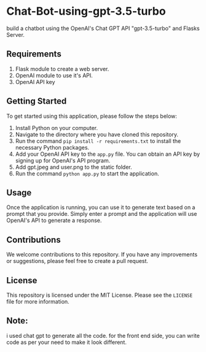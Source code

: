 # Chat-Bot-using-gpt-3.5-turbo

build a chatbot using the OpenAI's Chat GPT API "gpt-3.5-turbo" and Flasks Server.

## Requirements

1. Flask module to create a web server.
2. OpenAI module to use it's API.
3. OpenAI API key

## Getting Started

To get started using this application, please follow the steps below:

1. Install Python on your computer.
2. Navigate to the directory where you have cloned this repository.
3. Run the command `pip install -r requirements.txt` to install the necessary Python packages.
4. Add your OpenAI API key to the `app.py` file. You can obtain an API key by signing up for OpenAI's API program.
5. Add gpt.jpeg and user.png to the static folder.
6. Run the command `python app.py` to start the application.

## Usage

Once the application is running, you can use it to generate text based on a prompt that you provide. Simply enter a prompt and the application will use OpenAI's API to generate a response.

## Contributions

We welcome contributions to this repository. If you have any improvements or suggestions, please feel free to create a pull request.

## License

This repository is licensed under the MIT License. Please see the `LICENSE` file for more information.

## Note:

i used chat gpt to generate all the code.
for the front end side, you can write code as per your need to make it look different.
